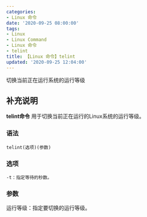 ```yaml
---
categories:
- Linux 命令
date: '2020-09-25 08:00:00'
tags:
- Linux
- Linux Command
- Linux 命令
- telint
title: 【Linux 命令】telint
updated: '2020-09-25 12:04:00'
---
```


切换当前正在运行系统的运行等级

## 补充说明

**telint命令** 用于切换当前正在运行的Linux系统的运行等级。

###  语法

```shell
telint(选项)(参数)
```

###  选项

```shell
-t：指定等待的秒数。
```

###  参数

运行等级：指定要切换的运行等级。


